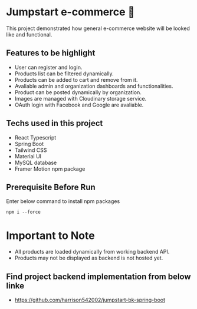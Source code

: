 # Jumpstart e-commerce 🌟

This project demonstrated how general e-commerce website will be looked like and functional.

## Features to be highlight

- User can register and login.
- Products list can be filtered dynamically.
- Products can be added to cart and remove from it.
- Avaliable admin and organization dashboards and functionalities.
- Product can be posted dynamically by organization.
- Images are managed with Cloudinary storage service.
- OAuth login with Facebook and Google are avaliable.

## Techs used in this project

- React Typescript
- Spring Boot
- Tailwind CSS
- Material UI
- MySQL database
- Framer Motion npm package 

## Prerequisite Before Run

Enter below command to install npm packages
```node
npm i --force
```

# Important to Note

- All products are loaded dynamically from working backend API.
- Products may not be displayed as backend is not hosted yet.

## Find project backend implementation from below linke

- https://github.com/harrison542002/jumpstart-bk-spring-boot
